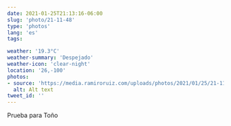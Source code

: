 ```yaml
---
date: 2021-01-25T21:13:16-06:00
slug: 'photo/21-11-48'
type: 'photos'
lang: 'es'
tags:

weather: '19.3°C'
weather-summary: 'Despejado'
weather-icon: 'clear-night'
location: '26,-100'
photos:
- source: 'https://media.ramiroruiz.com/uploads/photos/2021/01/25/21-11-48/alt-text.jpeg'
  alt: Alt text
tweet_id: ''
---
```

Prueba para Toño 